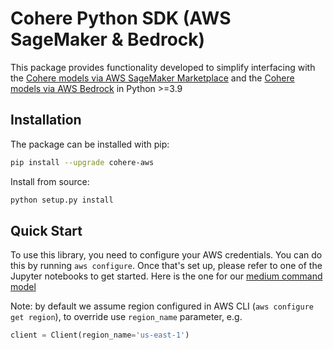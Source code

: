 # Cohere Python SDK (AWS SageMaker & Bedrock)

This package provides functionality developed to simplify interfacing with the [Cohere models via AWS SageMaker Marketplace](https://aws.amazon.com/marketplace/pp/prodview-6dmzzso5vu5my) and the [Cohere models via AWS Bedrock](https://aws.amazon.com/marketplace/pp/prodview-r6zvppobprqmy) in Python >=3.9

## Installation

The package can be installed with pip:
```bash
pip install --upgrade cohere-aws
```

Install from source:
```bash
python setup.py install
```

## Quick Start

To use this library, you need to configure your AWS credentials. You can do this by running `aws configure`. Once that's set up, please refer to one of the Jupyter notebooks to get started. Here is the one for our [medium command model](https://github.com/cohere-ai/cohere-aws/blob/main/notebooks/sagemaker/Deploy%20command%20medium.ipynb)


Note: by default we assume region configured in AWS CLI (`aws configure get region`), to override use `region_name` parameter, e.g.
```python
client = Client(region_name='us-east-1')
```
